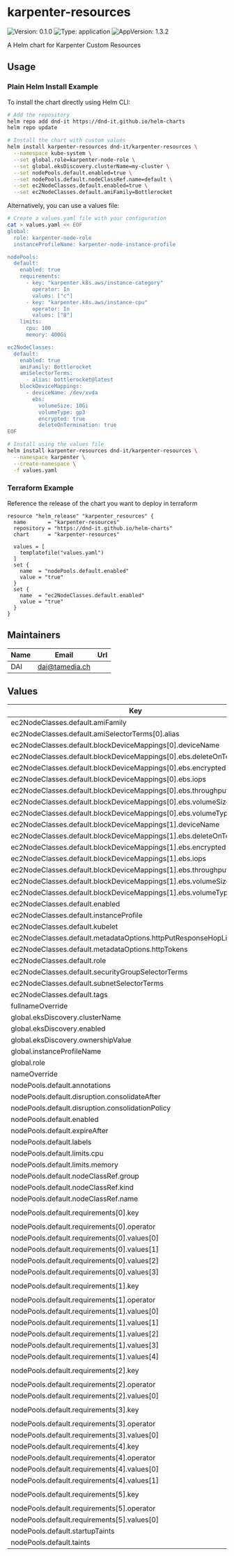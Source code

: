 # karpenter-resources

![Version: 0.1.0](https://img.shields.io/badge/Version-0.1.0-informational?style=flat-square) ![Type: application](https://img.shields.io/badge/Type-application-informational?style=flat-square) ![AppVersion: 1.3.2](https://img.shields.io/badge/AppVersion-1.3.2-informational?style=flat-square)

A Helm chart for Karpenter Custom Resources

## Usage

### Plain Helm Install Example

To install the chart directly using Helm CLI:

```bash
# Add the repository
helm repo add dnd-it https://dnd-it.github.io/helm-charts
helm repo update

# Install the chart with custom values
helm install karpenter-resources dnd-it/karpenter-resources \
  --namespace kube-system \
  --set global.role=karpenter-node-role \
  --set global.eksDiscovery.clusterName=my-cluster \
  --set nodePools.default.enabled=true \
  --set nodePools.default.nodeClassRef.name=default \
  --set ec2NodeClasses.default.enabled=true \
  --set ec2NodeClasses.default.amiFamily=Bottlerocket
```

Alternatively, you can use a values file:

```bash
# Create a values.yaml file with your configuration
cat > values.yaml << EOF
global:
  role: karpenter-node-role
  instanceProfileName: karpenter-node-instance-profile

nodePools:
  default:
    enabled: true
    requirements:
      - key: "karpenter.k8s.aws/instance-category"
        operator: In
        values: ["c"]
      - key: "karpenter.k8s.aws/instance-cpu"
        operator: In
        values: ["8"]
    limits:
      cpu: 100
      memory: 400Gi

ec2NodeClasses:
  default:
    enabled: true
    amiFamily: Bottlerocket
    amiSelectorTerms:
      - alias: bottlerocket@latest
    blockDeviceMappings:
      - deviceName: /dev/xvda
        ebs:
          volumeSize: 10Gi
          volumeType: gp3
          encrypted: true
          deleteOnTermination: true
EOF

# Install using the values file
helm install karpenter-resources dnd-it/karpenter-resources \
  --namespace karpenter \
  --create-namespace \
  -f values.yaml
```

### Terraform Example

Reference the release of the chart you want to deploy in terraform

```hcl
resource "helm_release" "karpenter_resources" {
  name       = "karpenter-resources"
  repository = "https://dnd-it.github.io/helm-charts"
  chart      = "karpenter-resources"

  values = [
    templatefile("values.yaml")
  ]
  set {
    name  = "nodePools.default.enabled"
    value = "true"
  }
  set {
    name  = "ec2NodeClasses.default.enabled"
    value = "true"
  }
}
```

## Maintainers

| Name | Email | Url |
| ---- | ------ | --- |
| DAI | <dai@tamedia.ch> |  |

## Values

| Key | Type | Default | Description |
|-----|------|---------|-------------|
| ec2NodeClasses.default.amiFamily | string | `"Bottlerocket"` |  |
| ec2NodeClasses.default.amiSelectorTerms[0].alias | string | `"bottlerocket@latest"` |  |
| ec2NodeClasses.default.blockDeviceMappings[0].deviceName | string | `"/dev/xvda"` |  |
| ec2NodeClasses.default.blockDeviceMappings[0].ebs.deleteOnTermination | bool | `true` |  |
| ec2NodeClasses.default.blockDeviceMappings[0].ebs.encrypted | bool | `true` |  |
| ec2NodeClasses.default.blockDeviceMappings[0].ebs.iops | int | `3000` |  |
| ec2NodeClasses.default.blockDeviceMappings[0].ebs.throughput | int | `125` |  |
| ec2NodeClasses.default.blockDeviceMappings[0].ebs.volumeSize | string | `"4Gi"` |  |
| ec2NodeClasses.default.blockDeviceMappings[0].ebs.volumeType | string | `"gp3"` |  |
| ec2NodeClasses.default.blockDeviceMappings[1].deviceName | string | `"/dev/xvdb"` |  |
| ec2NodeClasses.default.blockDeviceMappings[1].ebs.deleteOnTermination | bool | `true` |  |
| ec2NodeClasses.default.blockDeviceMappings[1].ebs.encrypted | bool | `true` |  |
| ec2NodeClasses.default.blockDeviceMappings[1].ebs.iops | int | `3000` |  |
| ec2NodeClasses.default.blockDeviceMappings[1].ebs.throughput | int | `125` |  |
| ec2NodeClasses.default.blockDeviceMappings[1].ebs.volumeSize | string | `"50Gi"` |  |
| ec2NodeClasses.default.blockDeviceMappings[1].ebs.volumeType | string | `"gp3"` |  |
| ec2NodeClasses.default.enabled | bool | `false` |  |
| ec2NodeClasses.default.instanceProfile | string | `""` |  |
| ec2NodeClasses.default.kubelet | object | `{}` |  |
| ec2NodeClasses.default.metadataOptions.httpPutResponseHopLimit | int | `2` |  |
| ec2NodeClasses.default.metadataOptions.httpTokens | string | `"required"` |  |
| ec2NodeClasses.default.role | string | `""` |  |
| ec2NodeClasses.default.securityGroupSelectorTerms | list | `[]` |  |
| ec2NodeClasses.default.subnetSelectorTerms | list | `[]` |  |
| ec2NodeClasses.default.tags | object | `{}` |  |
| fullnameOverride | string | `""` |  |
| global.eksDiscovery.clusterName | string | `""` |  |
| global.eksDiscovery.enabled | bool | `false` |  |
| global.eksDiscovery.ownershipValue | string | `"owned"` |  |
| global.instanceProfileName | string | `""` |  |
| global.role | string | `""` |  |
| nameOverride | string | `""` |  |
| nodePools.default.annotations | object | `{}` |  |
| nodePools.default.disruption.consolidateAfter | string | `"5m"` |  |
| nodePools.default.disruption.consolidationPolicy | string | `"WhenEmptyOrUnderutilized"` |  |
| nodePools.default.enabled | bool | `false` |  |
| nodePools.default.expireAfter | string | `"720h"` |  |
| nodePools.default.labels | object | `{}` |  |
| nodePools.default.limits.cpu | int | `100` |  |
| nodePools.default.limits.memory | string | `"400Gi"` |  |
| nodePools.default.nodeClassRef.group | string | `"karpenter.k8s.aws"` |  |
| nodePools.default.nodeClassRef.kind | string | `"EC2NodeClass"` |  |
| nodePools.default.nodeClassRef.name | string | `"default"` |  |
| nodePools.default.requirements[0].key | string | `"karpenter.k8s.aws/instance-category"` |  |
| nodePools.default.requirements[0].operator | string | `"In"` |  |
| nodePools.default.requirements[0].values[0] | string | `"c"` |  |
| nodePools.default.requirements[0].values[1] | string | `"m"` |  |
| nodePools.default.requirements[0].values[2] | string | `"r"` |  |
| nodePools.default.requirements[0].values[3] | string | `"t"` |  |
| nodePools.default.requirements[1].key | string | `"karpenter.k8s.aws/instance-cpu"` |  |
| nodePools.default.requirements[1].operator | string | `"In"` |  |
| nodePools.default.requirements[1].values[0] | string | `"2"` |  |
| nodePools.default.requirements[1].values[1] | string | `"4"` |  |
| nodePools.default.requirements[1].values[2] | string | `"8"` |  |
| nodePools.default.requirements[1].values[3] | string | `"16"` |  |
| nodePools.default.requirements[1].values[4] | string | `"32"` |  |
| nodePools.default.requirements[2].key | string | `"karpenter.k8s.aws/instance-hypervisor"` |  |
| nodePools.default.requirements[2].operator | string | `"In"` |  |
| nodePools.default.requirements[2].values[0] | string | `"nitro"` |  |
| nodePools.default.requirements[3].key | string | `"karpenter.k8s.aws/instance-memory"` |  |
| nodePools.default.requirements[3].operator | string | `"Gt"` |  |
| nodePools.default.requirements[3].values[0] | string | `"2048"` |  |
| nodePools.default.requirements[4].key | string | `"karpenter.sh/capacity-type"` |  |
| nodePools.default.requirements[4].operator | string | `"In"` |  |
| nodePools.default.requirements[4].values[0] | string | `"spot"` |  |
| nodePools.default.requirements[4].values[1] | string | `"on-demand"` |  |
| nodePools.default.requirements[5].key | string | `"karpenter.k8s.aws/instance-generation"` |  |
| nodePools.default.requirements[5].operator | string | `"Gt"` |  |
| nodePools.default.requirements[5].values[0] | string | `"2"` |  |
| nodePools.default.startupTaints | list | `[]` |  |
| nodePools.default.taints | list | `[]` |  |
